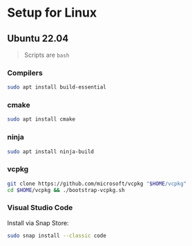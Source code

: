 # Setup for Linux

## Ubuntu 22.04

> Scripts are `bash`

### Compilers

```bash
sudo apt install build-essential
```

### cmake

```bash
sudo apt install cmake
```

### ninja

```bash
sudo apt install ninja-build
```

### vcpkg

```bash
git clone https://github.com/microsoft/vcpkg "$HOME/vcpkg"
cd $HOME/vcpkg && ./bootstrap-vcpkg.sh
```

### Visual Studio Code

Install via Snap Store:

```bash
sudo snap install --classic code
```

